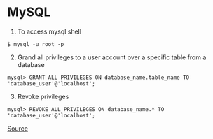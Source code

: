 # MySQL

1. To access mysql shell
```
$ mysql -u root -p
```

2. Grand all privileges to a user account over a specific table from a database
```
mysql> GRANT ALL PRIVILEGES ON database_name.table_name TO 'database_user'@'localhost';
```

3. Revoke privileges
```
mysql> REVOKE ALL PRIVILEGES ON database_name.* TO 'database_user'@'localhost';
```
[Source](https://linuxize.com/post/how-to-create-mysql-user-accounts-and-grant-privileges/)